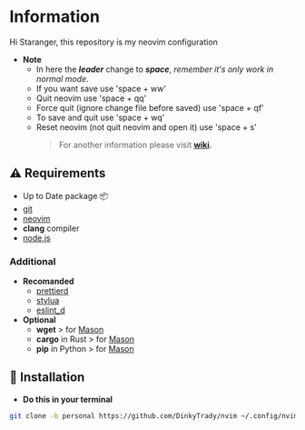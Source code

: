 # Information

Hi Staranger, this repository is my neovim configuration

- **Note**
  - In here the **_leader_** change to **_space_**, _remember it's only work in normal mode_.
  - If you want save use 'space + ww'
  - Quit neovim use 'space + qq'
  - Force quit (ignore change file before saved) use 'space + qf'
  - To save and quit use 'space + wq'
  - Reset neovim (not quit neovim and open it) use 'space + s'
    > For another information please visit **[wiki](https://github.com/DinkyTrady/nvim/wiki).**

## ⚠️ Requirements

- Up to Date package 📦
- [git](https://github.com/git-guides/install-git)
- [neovim](https://github.com/neovim/neovim/wiki/Installing-Neovim)
- **clang** compiler
- [node.js](https://github.com/nodejs/node)

### Additional

- **Recomanded**
  - [prettierd](https://github.com/fsouza/prettierd)
  - [stylua](https://github.com/JohnnyMorganz/StyLua)
  - [eslint_d](https://github.com/mantoni/eslint_d.js)
- **Optional**
  - **wget** > for [Mason](https://github.com/williamboman/mason.nvim)
  - **cargo** in Rust > for [Mason](https://github.com/williamboman/mason.nvim)
  - **pip** in Python > for [Mason](https://github.com/williamboman/mason.nvim)

## 🚀 Installation

- **Do this in your terminal**

```bash
git clone -b personal https://github.com/DinkyTrady/nvim ~/.config/nvim --depth 1 && nvim
```
